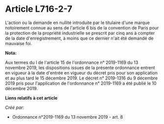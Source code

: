 # Article L716-2-7

L'action ou la demande en nullité introduite par le titulaire d'une marque notoirement connue au sens de l'article 6 bis de
la convention de Paris pour la protection de la propriété industrielle se prescrit par cinq ans à compter de la date
d'enregistrement, à moins que ce dernier n'ait été demandé de mauvaise foi.

**Nota:**

Aux termes du I de l'article 15 de l'ordonnance n° 2019-1169 du 13 novembre 2019, les dispositions issues de la présente
ordonnance entrent en vigueur à la date d'entrée en vigueur du décret pris pour son application et au plus tard le 15
décembre 2019. Le décret n° 2019-1316 du 9 décembre 2019 pris pour l'application de l'ordonnance n° 2019-1169 a été publié le
10 décembre 2019.

**Liens relatifs à cet article**

_Créé par_:

  - Ordonnance n°2019-1169 du 13 novembre 2019 - art. 8
